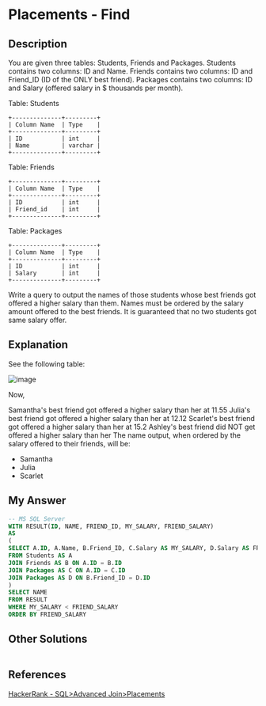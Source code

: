 # Placements - Find 

## Description

You are given three tables: Students, Friends and Packages. Students contains two columns: ID and Name. Friends contains two columns: ID and Friend_ID (ID of the ONLY best friend). Packages contains two columns: ID and Salary (offered salary in $ thousands per month).

Table: Students

```
+--------------+---------+
| Column Name  | Type    |
+--------------+---------+
| ID           | int     |
| Name         | varchar |
+--------------+---------+
``` 

Table: Friends

```
+--------------+---------+
| Column Name  | Type    |
+--------------+---------+
| ID           | int     |
| Friend_id    | int     |
+--------------+---------+
``` 
Table: Packages

```
+--------------+---------+
| Column Name  | Type    |
+--------------+---------+
| ID           | int     |
| Salary       | int     |
+--------------+---------+
``` 

Write a query to output the names of those students whose best friends got offered a higher salary than them. Names must be ordered by the salary amount offered to the best friends. It is guaranteed that no two students got same salary offer.


## Explanation

See the following table:

![image](https://user-images.githubusercontent.com/40656125/171009715-1db9bef2-1b3c-4153-bf43-82f39ca0449e.png)


Now,

Samantha's best friend got offered a higher salary than her at 11.55
Julia's best friend got offered a higher salary than her at 12.12
Scarlet's best friend got offered a higher salary than her at 15.2
Ashley's best friend did NOT get offered a higher salary than her
The name output, when ordered by the salary offered to their friends, will be:
- Samantha
- Julia
- Scarlet


## My Answer 

```SQL
-- MS SQL Server 
WITH RESULT(ID, NAME, FRIEND_ID, MY_SALARY, FRIEND_SALARY)
AS
(
SELECT A.ID, A.Name, B.Friend_ID, C.Salary AS MY_SALARY, D.Salary AS FRIEND_SALARY
FROM Students AS A 
JOIN Friends AS B ON A.ID = B.ID
JOIN Packages AS C ON A.ID = C.ID
JOIN Packages AS D ON B.Friend_ID = D.ID    
)
SELECT NAME 
FROM RESULT
WHERE MY_SALARY < FRIEND_SALARY
ORDER BY FRIEND_SALARY
```

## Other Solutions 

```SQL

```

## References
[HackerRank - SQL>Advanced Join>Placements](https://www.hackerrank.com/challenges/placements/problem?isFullScreen=true)

